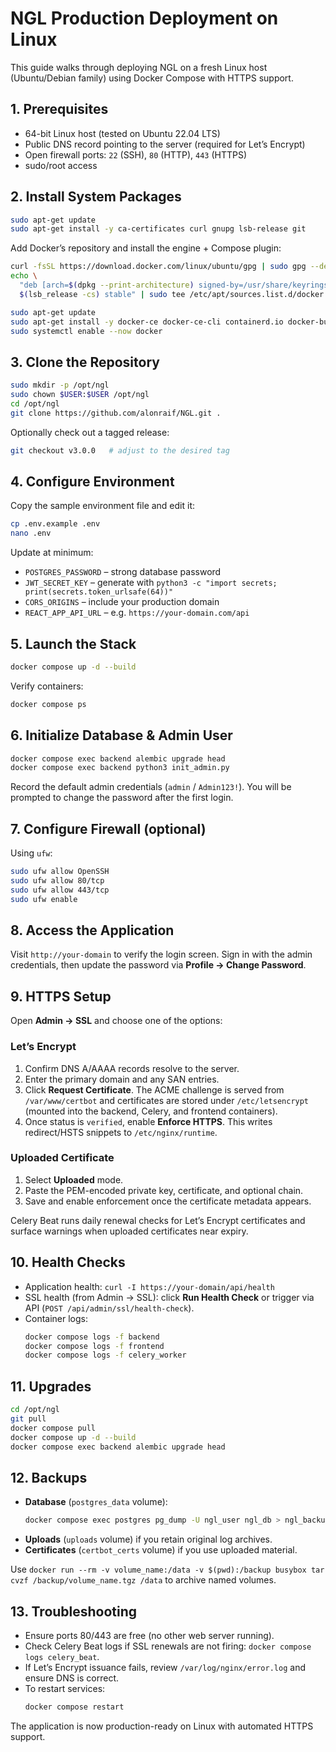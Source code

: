 # NGL Production Deployment on Linux

This guide walks through deploying NGL on a fresh Linux host (Ubuntu/Debian family) using Docker Compose with HTTPS support.

## 1. Prerequisites

- 64-bit Linux host (tested on Ubuntu 22.04 LTS)
- Public DNS record pointing to the server (required for Let’s Encrypt)
- Open firewall ports: `22` (SSH), `80` (HTTP), `443` (HTTPS)
- sudo/root access

## 2. Install System Packages

```bash
sudo apt-get update
sudo apt-get install -y ca-certificates curl gnupg lsb-release git
```

Add Docker’s repository and install the engine + Compose plugin:

```bash
curl -fsSL https://download.docker.com/linux/ubuntu/gpg | sudo gpg --dearmor -o /usr/share/keyrings/docker.gpg
echo \
  "deb [arch=$(dpkg --print-architecture) signed-by=/usr/share/keyrings/docker.gpg] https://download.docker.com/linux/ubuntu \
  $(lsb_release -cs) stable" | sudo tee /etc/apt/sources.list.d/docker.list >/dev/null

sudo apt-get update
sudo apt-get install -y docker-ce docker-ce-cli containerd.io docker-buildx-plugin docker-compose-plugin
sudo systemctl enable --now docker
```

## 3. Clone the Repository

```bash
sudo mkdir -p /opt/ngl
sudo chown $USER:$USER /opt/ngl
cd /opt/ngl
git clone https://github.com/alonraif/NGL.git .
```

Optionally check out a tagged release:

```bash
git checkout v3.0.0   # adjust to the desired tag
```

## 4. Configure Environment

Copy the sample environment file and edit it:

```bash
cp .env.example .env
nano .env
```

Update at minimum:
- `POSTGRES_PASSWORD` – strong database password
- `JWT_SECRET_KEY` – generate with `python3 -c "import secrets; print(secrets.token_urlsafe(64))"`
- `CORS_ORIGINS` – include your production domain
- `REACT_APP_API_URL` – e.g. `https://your-domain.com/api`

## 5. Launch the Stack

```bash
docker compose up -d --build
```

Verify containers:

```bash
docker compose ps
```

## 6. Initialize Database & Admin User

```bash
docker compose exec backend alembic upgrade head
docker compose exec backend python3 init_admin.py
```

Record the default admin credentials (`admin` / `Admin123!`). You will be prompted to change the password after the first login.

## 7. Configure Firewall (optional)

Using `ufw`:

```bash
sudo ufw allow OpenSSH
sudo ufw allow 80/tcp
sudo ufw allow 443/tcp
sudo ufw enable
```

## 8. Access the Application

Visit `http://your-domain` to verify the login screen. Sign in with the admin credentials, then update the password via **Profile → Change Password**.

## 9. HTTPS Setup

Open **Admin → SSL** and choose one of the options:

### Let’s Encrypt
1. Confirm DNS A/AAAA records resolve to the server.
2. Enter the primary domain and any SAN entries.
3. Click **Request Certificate**. The ACME challenge is served from `/var/www/certbot` and certificates are stored under `/etc/letsencrypt` (mounted into the backend, Celery, and frontend containers).
4. Once status is `verified`, enable **Enforce HTTPS**. This writes redirect/HSTS snippets to `/etc/nginx/runtime`.

### Uploaded Certificate
1. Select **Uploaded** mode.
2. Paste the PEM-encoded private key, certificate, and optional chain.
3. Save and enable enforcement once the certificate metadata appears.

Celery Beat runs daily renewal checks for Let’s Encrypt certificates and surface warnings when uploaded certificates near expiry.

## 10. Health Checks

- Application health: `curl -I https://your-domain/api/health`
- SSL health (from Admin → SSL): click **Run Health Check** or trigger via API (`POST /api/admin/ssl/health-check`).
- Container logs:
  ```bash
  docker compose logs -f backend
  docker compose logs -f frontend
  docker compose logs -f celery_worker
  ```

## 11. Upgrades

```bash
cd /opt/ngl
git pull
docker compose pull
docker compose up -d --build
docker compose exec backend alembic upgrade head
```

## 12. Backups

- **Database** (`postgres_data` volume):
  ```bash
  docker compose exec postgres pg_dump -U ngl_user ngl_db > ngl_backup.sql
  ```
- **Uploads** (`uploads` volume) if you retain original log archives.
- **Certificates** (`certbot_certs` volume) if you use uploaded material.

Use `docker run --rm -v volume_name:/data -v $(pwd):/backup busybox tar cvzf /backup/volume_name.tgz /data` to archive named volumes.

## 13. Troubleshooting

- Ensure ports 80/443 are free (no other web server running).
- Check Celery Beat logs if SSL renewals are not firing: `docker compose logs celery_beat`.
- If Let’s Encrypt issuance fails, review `/var/log/nginx/error.log` and ensure DNS is correct.
- To restart services:
  ```bash
  docker compose restart
  ```

The application is now production-ready on Linux with automated HTTPS support.
